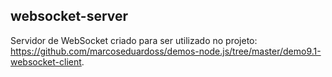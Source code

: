 ## websocket-server

Servidor de  WebSocket criado para ser utilizado no projeto: https://github.com/marcoseduardoss/demos-node.js/tree/master/demo9.1-websocket-client.
